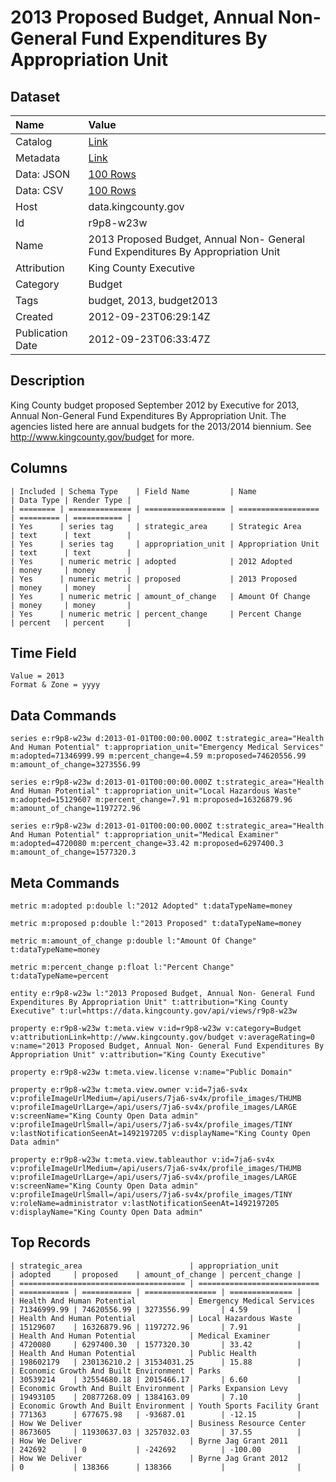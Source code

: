 # 2013 Proposed Budget, Annual Non- General Fund Expenditures By Appropriation Unit

## Dataset

| Name | Value |
| :--- | :---- |
| Catalog | [Link](https://catalog.data.gov/dataset/2013-proposed-budget-annual-non-general-fund-expenditures-by-appropriation-unit-1b7f0) |
| Metadata | [Link](https://data.kingcounty.gov/api/views/r9p8-w23w) |
| Data: JSON | [100 Rows](https://data.kingcounty.gov/api/views/r9p8-w23w/rows.json?max_rows=100) |
| Data: CSV | [100 Rows](https://data.kingcounty.gov/api/views/r9p8-w23w/rows.csv?max_rows=100) |
| Host | data.kingcounty.gov |
| Id | r9p8-w23w |
| Name | 2013 Proposed Budget, Annual Non- General Fund Expenditures By Appropriation Unit |
| Attribution | King County Executive |
| Category | Budget |
| Tags | budget, 2013, budget2013 |
| Created | 2012-09-23T06:29:14Z |
| Publication Date | 2012-09-23T06:33:47Z |

## Description

King County budget proposed September 2012 by Executive for 2013, Annual Non-General Fund Expenditures By Appropriation Unit. The agencies listed here are annual budgets for the 2013/2014 biennium. See http://www.kingcounty.gov/budget for more.

## Columns

```ls
| Included | Schema Type    | Field Name         | Name               | Data Type | Render Type |
| ======== | ============== | ================== | ================== | ========= | =========== |
| Yes      | series tag     | strategic_area     | Strategic Area     | text      | text        |
| Yes      | series tag     | appropriation_unit | Appropriation Unit | text      | text        |
| Yes      | numeric metric | adopted            | 2012 Adopted       | money     | money       |
| Yes      | numeric metric | proposed           | 2013 Proposed      | money     | money       |
| Yes      | numeric metric | amount_of_change   | Amount Of Change   | money     | money       |
| Yes      | numeric metric | percent_change     | Percent Change     | percent   | percent     |
```

## Time Field

```ls
Value = 2013
Format & Zone = yyyy
```

## Data Commands

```ls
series e:r9p8-w23w d:2013-01-01T00:00:00.000Z t:strategic_area="Health And Human Potential" t:appropriation_unit="Emergency Medical Services" m:adopted=71346999.99 m:percent_change=4.59 m:proposed=74620556.99 m:amount_of_change=3273556.99

series e:r9p8-w23w d:2013-01-01T00:00:00.000Z t:strategic_area="Health And Human Potential" t:appropriation_unit="Local Hazardous Waste" m:adopted=15129607 m:percent_change=7.91 m:proposed=16326879.96 m:amount_of_change=1197272.96

series e:r9p8-w23w d:2013-01-01T00:00:00.000Z t:strategic_area="Health And Human Potential" t:appropriation_unit="Medical Examiner" m:adopted=4720080 m:percent_change=33.42 m:proposed=6297400.3 m:amount_of_change=1577320.3
```

## Meta Commands

```ls
metric m:adopted p:double l:"2012 Adopted" t:dataTypeName=money

metric m:proposed p:double l:"2013 Proposed" t:dataTypeName=money

metric m:amount_of_change p:double l:"Amount Of Change" t:dataTypeName=money

metric m:percent_change p:float l:"Percent Change" t:dataTypeName=percent

entity e:r9p8-w23w l:"2013 Proposed Budget, Annual Non- General Fund Expenditures By Appropriation Unit" t:attribution="King County Executive" t:url=https://data.kingcounty.gov/api/views/r9p8-w23w

property e:r9p8-w23w t:meta.view v:id=r9p8-w23w v:category=Budget v:attributionLink=http://www.kingcounty.gov/budget v:averageRating=0 v:name="2013 Proposed Budget, Annual Non- General Fund Expenditures By Appropriation Unit" v:attribution="King County Executive"

property e:r9p8-w23w t:meta.view.license v:name="Public Domain"

property e:r9p8-w23w t:meta.view.owner v:id=7ja6-sv4x v:profileImageUrlMedium=/api/users/7ja6-sv4x/profile_images/THUMB v:profileImageUrlLarge=/api/users/7ja6-sv4x/profile_images/LARGE v:screenName="King County Open Data admin" v:profileImageUrlSmall=/api/users/7ja6-sv4x/profile_images/TINY v:lastNotificationSeenAt=1492197205 v:displayName="King County Open Data admin"

property e:r9p8-w23w t:meta.view.tableauthor v:id=7ja6-sv4x v:profileImageUrlMedium=/api/users/7ja6-sv4x/profile_images/THUMB v:profileImageUrlLarge=/api/users/7ja6-sv4x/profile_images/LARGE v:screenName="King County Open Data admin" v:profileImageUrlSmall=/api/users/7ja6-sv4x/profile_images/TINY v:roleName=administrator v:lastNotificationSeenAt=1492197205 v:displayName="King County Open Data admin"
```

## Top Records

```ls
| strategic_area                        | appropriation_unit          | adopted     | proposed    | amount_of_change | percent_change | 
| ===================================== | =========================== | =========== | =========== | ================ | ============== | 
| Health And Human Potential            | Emergency Medical Services  | 71346999.99 | 74620556.99 | 3273556.99       | 4.59           | 
| Health And Human Potential            | Local Hazardous Waste       | 15129607    | 16326879.96 | 1197272.96       | 7.91           | 
| Health And Human Potential            | Medical Examiner            | 4720080     | 6297400.30  | 1577320.30       | 33.42          | 
| Health And Human Potential            | Public Health               | 198602179   | 230136210.2 | 31534031.25      | 15.88          | 
| Economic Growth And Built Environment | Parks                       | 30539214    | 32554680.18 | 2015466.17       | 6.60           | 
| Economic Growth And Built Environment | Parks Expansion Levy        | 19493105    | 20877268.09 | 1384163.09       | 7.10           | 
| Economic Growth And Built Environment | Youth Sports Facility Grant | 771363      | 677675.98   | -93687.01        | -12.15         | 
| How We Deliver                        | Business Resource Center    | 8673605     | 11930637.03 | 3257032.03       | 37.55          | 
| How We Deliver                        | Byrne Jag Grant 2011        | 242692      | 0           | -242692          | -100.00        | 
| How We Deliver                        | Byrne Jag Grant 2012        | 0           | 138366      | 138366           |                | 
```
